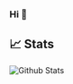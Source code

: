 ### Hi :wave:

## 📈 Stats
![Github Stats](https://github-readme-stats.vercel.app/api?username=Baradel-Clement&show_icons=true&hide=contribs,issues)
